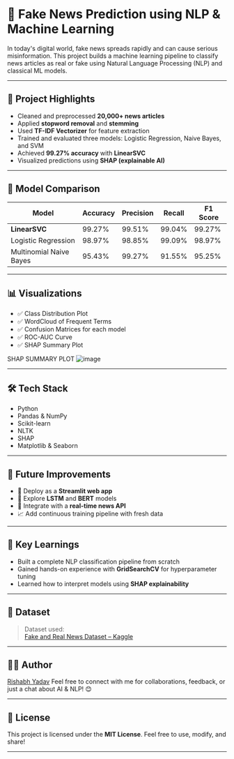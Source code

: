 # 📰 Fake News Prediction using NLP & Machine Learning

In today's digital world, fake news spreads rapidly and can cause serious misinformation. This project builds a machine learning pipeline to classify news articles as real or fake using Natural Language Processing (NLP) and classical ML models.

---

## 📌 Project Highlights

- Cleaned and preprocessed **20,000+ news articles**
- Applied **stopword removal** and **stemming**
- Used **TF-IDF Vectorizer** for feature extraction
- Trained and evaluated three models: Logistic Regression, Naive Bayes, and SVM
- Achieved **99.27% accuracy** with **LinearSVC**
- Visualized predictions using **SHAP (explainable AI)**

---

## 🧪 Model Comparison

| Model                | Accuracy | Precision | Recall | F1 Score |
|---------------------|----------|-----------|--------|----------|
| **LinearSVC**        | 99.27%   | 99.51%    | 99.04% | 99.27%   |
| Logistic Regression  | 98.97%   | 98.85%    | 99.09% | 98.97%   |
| Multinomial Naive Bayes | 95.43%   | 99.27%    | 91.55% | 95.25%   |

---

## 📊 Visualizations

- ✅ Class Distribution Plot  
- ✅ WordCloud of Frequent Terms  
- ✅ Confusion Matrices for each model  
- ✅ ROC-AUC Curve  
- ✅ SHAP Summary Plot



SHAP SUMMARY PLOT
![image](https://github.com/user-attachments/assets/1a6724d6-31f5-4167-884f-d9c0a7e2bd79)

---

## 🛠️ Tech Stack

- Python
- Pandas & NumPy
- Scikit-learn
- NLTK
- SHAP
- Matplotlib & Seaborn

---

## 🚀 Future Improvements

- 🔧 Deploy as a **Streamlit web app**
- 🤖 Explore **LSTM** and **BERT** models
- 📰 Integrate with a **real-time news API**
- 📈 Add continuous training pipeline with fresh data

---

## 🧠 Key Learnings

- Built a complete NLP classification pipeline from scratch
- Gained hands-on experience with **GridSearchCV** for hyperparameter tuning
- Learned how to interpret models using **SHAP explainability**

---

## 📁 Dataset

> Dataset used:  
> [Fake and Real News Dataset – Kaggle](https://www.kaggle.com/clmentbisaillon/fake-and-real-news-dataset)

---

## 🙋‍♂️ Author

[Rishabh Yadav]([https://www.linkedin.com/in/your-profile](https://www.linkedin.com/in/rishabh-yadav-7112a935b/))  
Feel free to connect with me for collaborations, feedback, or just a chat about AI & NLP! 😊

---

## 📝 License

This project is licensed under the **MIT License**. Feel free to use, modify, and share!

---

